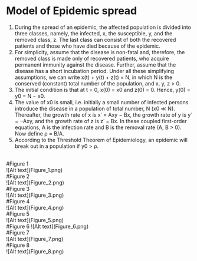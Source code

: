 # Model of Epidemic spread

1) During the spread of an epidemic, the affected population is divided into three classes, namely, the infected, x, the susceptible, y, and the removed class, z. The last class can consist of both the recovered patients and those who have died because of the epidemic. 
2) For simplicity, assume that the disease is
non-fatal and, therefore, the removed class is made only of recovered patients, who acquire permanent immunity against the disease. Further, assume that the disease has a short incubation period. Under all these simplifying assumptions, we can write x(t) + y(t) + z(t) = N, in which N is the conserved
(constant) total number of the population, and x, y, z > 0.
3) The initial condition is that at t = 0, x(0) = x0 and z(0) = 0. Hence, y(0) = y0 = N − x0.
4) The value of x0 is small, i.e. initially a small number of infected persons introduce the disease in a
population of total number, N (x0 ≪ N). Thereafter, the growth rate of x is x˙ = Axy − Bx, the growth rate of y is y˙ = −Axy, and the growth rate of z is 
z˙ = Bx. In these coupled first-order equations, A is the infection rate and B is the removal rate (A, B > 0). Now define ρ = B/A.
5) According to the Threshold Theorem of Epidemiology, an epidemic will break out in a population if
y0 > ρ.
<br />
#Figure 1
<br />
![Alt text](Figure_1.png)
<br />
#Figure 2
<br />
![Alt text](Figure_2.png)
<br />
#Figure 3
<br />
![Alt text](Figure_3.png)
<br />
#Figure 4
<br />
![Alt text](Figure_4.png)
<br />
#Figure 5
<br />
![Alt text](Figure_5.png)
<br />
#Figure 6
![Alt text](Figure_6.png)
<br />
#Figure 7
<br />
![Alt text](Figure_7.png)
<br />
#Figure 8
<br />
![Alt text](Figure_8.png)


